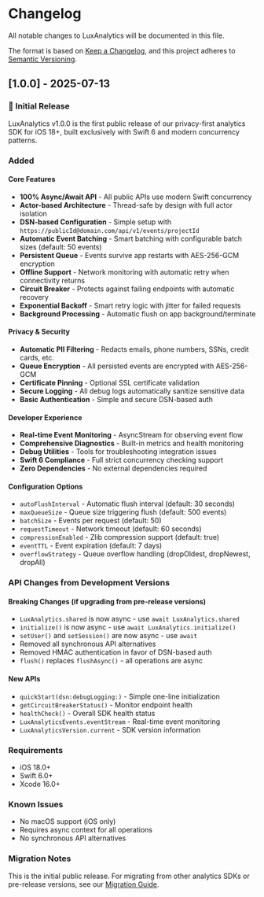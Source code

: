 # Changelog

All notable changes to LuxAnalytics will be documented in this file.

The format is based on [Keep a Changelog](https://keepachangelog.com/en/1.0.0/),
and this project adheres to [Semantic Versioning](https://semver.org/spec/v2.0.0.html).

## [1.0.0] - 2025-07-13

### 🎉 Initial Release

LuxAnalytics v1.0.0 is the first public release of our privacy-first analytics SDK for iOS 18+, built exclusively with Swift 6 and modern concurrency patterns.

### Added

#### Core Features
- **100% Async/Await API** - All public APIs use modern Swift concurrency
- **Actor-based Architecture** - Thread-safe by design with full actor isolation
- **DSN-based Configuration** - Simple setup with `https://publicId@domain.com/api/v1/events/projectId`
- **Automatic Event Batching** - Smart batching with configurable batch sizes (default: 50 events)
- **Persistent Queue** - Events survive app restarts with AES-256-GCM encryption
- **Offline Support** - Network monitoring with automatic retry when connectivity returns
- **Circuit Breaker** - Protects against failing endpoints with automatic recovery
- **Exponential Backoff** - Smart retry logic with jitter for failed requests
- **Background Processing** - Automatic flush on app background/terminate

#### Privacy & Security
- **Automatic PII Filtering** - Redacts emails, phone numbers, SSNs, credit cards, etc.
- **Queue Encryption** - All persisted events are encrypted with AES-256-GCM
- **Certificate Pinning** - Optional SSL certificate validation
- **Secure Logging** - All debug logs automatically sanitize sensitive data
- **Basic Authentication** - Simple and secure DSN-based auth

#### Developer Experience
- **Real-time Event Monitoring** - AsyncStream for observing event flow
- **Comprehensive Diagnostics** - Built-in metrics and health monitoring
- **Debug Utilities** - Tools for troubleshooting integration issues
- **Swift 6 Compliance** - Full strict concurrency checking support
- **Zero Dependencies** - No external dependencies required

#### Configuration Options
- `autoFlushInterval` - Automatic flush interval (default: 30 seconds)
- `maxQueueSize` - Queue size triggering flush (default: 500 events)
- `batchSize` - Events per request (default: 50)
- `requestTimeout` - Network timeout (default: 60 seconds)
- `compressionEnabled` - Zlib compression support (default: true)
- `eventTTL` - Event expiration (default: 7 days)
- `overflowStrategy` - Queue overflow handling (dropOldest, dropNewest, dropAll)

### API Changes from Development Versions

#### Breaking Changes (if upgrading from pre-release versions)
- `LuxAnalytics.shared` is now async - use `await LuxAnalytics.shared`
- `initialize()` is now async - use `await LuxAnalytics.initialize()`
- `setUser()` and `setSession()` are now async - use `await`
- Removed all synchronous API alternatives
- Removed HMAC authentication in favor of DSN-based auth
- `flush()` replaces `flushAsync()` - all operations are async

#### New APIs
- `quickStart(dsn:debugLogging:)` - Simple one-line initialization
- `getCircuitBreakerStatus()` - Monitor endpoint health
- `healthCheck()` - Overall SDK health status
- `LuxAnalyticsEvents.eventStream` - Real-time event monitoring
- `LuxAnalyticsVersion.current` - SDK version information

### Requirements
- iOS 18.0+
- Swift 6.0+
- Xcode 16.0+

### Known Issues
- No macOS support (iOS only)
- Requires async context for all operations
- No synchronous API alternatives

### Migration Notes
This is the initial public release. For migrating from other analytics SDKs or pre-release versions, see our [Migration Guide](MIGRATION.md).